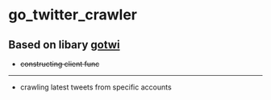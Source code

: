 # go_twitter_crawler
## Based on libary [gotwi](https://golangexample.com/a-library-for-using-the-twitter-api-v2-in-the-go-language/)
* ~~constructing client func~~
---    
* crawling latest tweets from specific accounts

